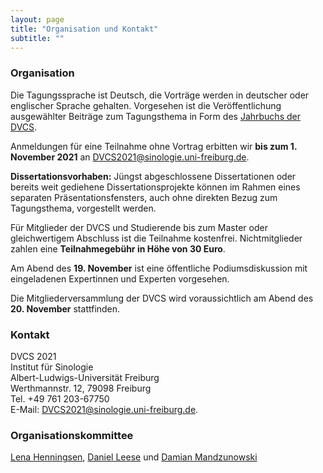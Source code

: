 ```yaml
---
layout: page
title: "Organisation und Kontakt"
subtitle: ""
---
```


### Organisation

Die Tagungssprache ist Deutsch, die Vorträge werden in deutscher oder englischer Sprache gehalten. Vorgesehen ist die Veröffentlichung ausgewählter Beiträge zum Tagungsthema in Form des [Jahrbuchs der DVCS](http://www.dvcs.eu/publikationen.html).

Anmeldungen für eine Teilnahme ohne Vortrag erbitten wir **bis zum 1. November 2021** an [DVCS2021@sinologie.uni-freiburg.de](mailto:DVCS2021@sinologie.uni-freiburg.de).

**Dissertationsvorhaben:** Jüngst abgeschlossene Dissertationen oder bereits weit gediehene Dissertationsprojekte können im Rahmen eines separaten Präsentationsfensters, auch ohne direkten Bezug zum Tagungsthema, vorgestellt werden.

Für Mitglieder der DVCS und Studierende bis zum Master oder gleichwertigem Abschluss ist die Teilnahme kostenfrei. Nichtmitglieder zahlen eine **Teilnahmegebühr in Höhe von 30 Euro**.

Am Abend des **19. November** ist eine öffentliche Podiumsdiskussion mit eingeladenen Expertinnen und Experten vorgesehen.

Die Mitgliederversammlung der DVCS wird voraussichtlich am Abend des **20. November** stattfinden.

### Kontakt

DVCS 2021<br>
Institut für Sinologie<br>
Albert-Ludwigs-Universität Freiburg<br>
Werthmannstr. 12, 79098 Freiburg<br>
Tel. +49 761 203-67750<br>
E-Mail: [DVCS2021@sinologie.uni-freiburg.de](mailto:DVCS2021@sinologie.uni-freiburg.de).

### Organisationskommittee

[Lena Henningsen](https://www.sinologie.uni-freiburg.de/Mitarbeiterinnen/professorinnen/henningsen), [Daniel Leese](https://www.sinologie.uni-freiburg.de/Mitarbeiterinnen/professorinnen/leese) und [Damian Mandzunowski](https://www.sinologie.uni-freiburg.de/Mitarbeiterinnen/projektmitarbeiterinnen/mandzunowski)
